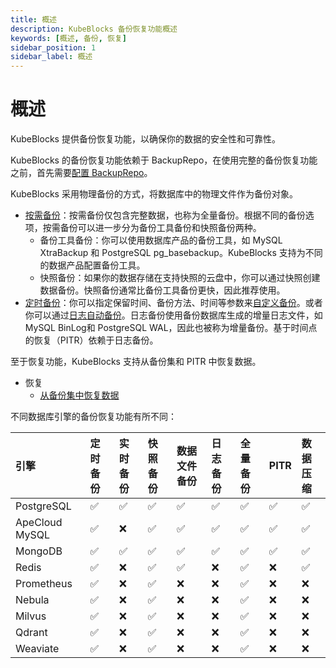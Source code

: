```yaml
---
title: 概述
description: KubeBlocks 备份恢复功能概述
keywords: [概述, 备份, 恢复]
sidebar_position: 1
sidebar_label: 概述
---
```


# 概述
KubeBlocks 提供备份恢复功能，以确保你的数据的安全性和可靠性。

KubeBlocks 的备份恢复功能依赖于 BackupRepo，在使用完整的备份恢复功能之前，首先需要[配置 BackupRepo](../backup-and-restore/backup/backup-repo.md)。

KubeBlocks 采用物理备份的方式，将数据库中的物理文件作为备份对象。
- [按需备份](../backup-and-restore/backup/on-demand-backup.md)：按需备份仅包含完整数据，也称为全量备份。根据不同的备份选项，按需备份可以进一步分为备份工具备份和快照备份两种。
  - 备份工具备份：你可以使用数据库产品的备份工具，如 MySQL XtraBackup 和 PostgreSQL pg_basebackup。KubeBlocks 支持为不同的数据产品配置备份工具。
  - 快照备份：如果你的数据存储在支持快照的云盘中，你可以通过快照创建数据备份。快照备份通常比备份工具备份更快，因此推荐使用。
- [定时备份](../backup-and-restore/backup/scheduled-backup.md)：你可以指定保留时间、备份方法、时间等参数来[自定义备份](../backup-and-restore/backup/scheduled-backup.md)。或者你可以通过[日志自动备份](../backup-and-restore/backup/scheduled-backup.md)。日志备份使用备份数据库生成的增量日志文件，如 MySQL BinLog和 PostgreSQL WAL，因此也被称为增量备份。基于时间点的恢复（PITR）依赖于日志备份。

至于恢复功能，KubeBlocks 支持从备份集和 PITR 中恢复数据。
- 恢复
  - [从备份集中恢复数据](../backup-and-restore/restore/restore-data-from-backup-set.md)

不同数据库引擎的备份恢复功能有所不同：

引擎         | 定时备份 | 实时备份  | 快照备份 | 数据文件备份 | 日志备份 | 全量备份 | PITR | 数据压缩 |
:-----         | :--------------- | :--------------- | :-------------- | :----------     | :--------- | :---------- | :--- | :--------------- |
PostgreSQL     | ✅               | ✅                | ✅              | ✅              | ✅         | ✅           | ✅   | ✅               |
ApeCloud MySQL | ✅               | ❌                | ✅              | ✅              | ✅         | ✅           | ✅   | ✅               |
MongoDB        | ✅               | ✅                | ✅              | ✅              | ✅         | ✅           | ✅   | ✅               |
Redis          | ✅               | ❌                | ✅              | ✅              | ❌         | ✅           | ❌   | ✅               |
Prometheus     | ✅               | ❌                | ✅              | ❌              | ❌         | ✅           | ❌   | ❌               |
Nebula         | ✅               | ❌                | ✅              | ❌              | ❌         | ✅           | ❌   | ❌               |
Milvus         | ✅               | ❌                | ✅              | ❌              | ❌         | ✅           | ❌   | ❌               |
Qdrant         | ✅               | ❌                | ✅              | ❌              | ❌         | ✅           | ❌   | ❌               |
Weaviate       | ✅               | ❌                | ✅              | ❌              | ❌         | ✅           | ❌   | ❌               |


